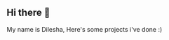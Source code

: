 ## Hi there 👋
My name is Dilesha, 
Here's some projects i've done :)


<!--
**dileshap/dileshap** is a ✨ _special_ ✨ repository because its `README.md` (this file) appears on your GitHub profile.

